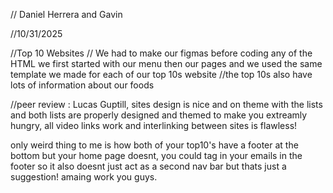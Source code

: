 // Daniel Herrera and Gavin

//10/31/2025

//Top 10 Websites
// We had to make our figmas before coding any of the HTML we first started with our menu then our pages and we used the same template we made for each of our top 10s website 
//the top 10s also have lots of information about our foods

//peer review : Lucas Guptill, sites design is nice and on theme with the lists and both lists are properly designed and themed to make you extreamly hungry, all video links work and interlinking between sites is flawless!

only weird thing to me is how both of your top10's have a footer at the bottom but your home page doesnt, you could tag in your emails in the footer so it also doesnt just act as a second nav bar but thats just a suggestion! amaing work you guys.
